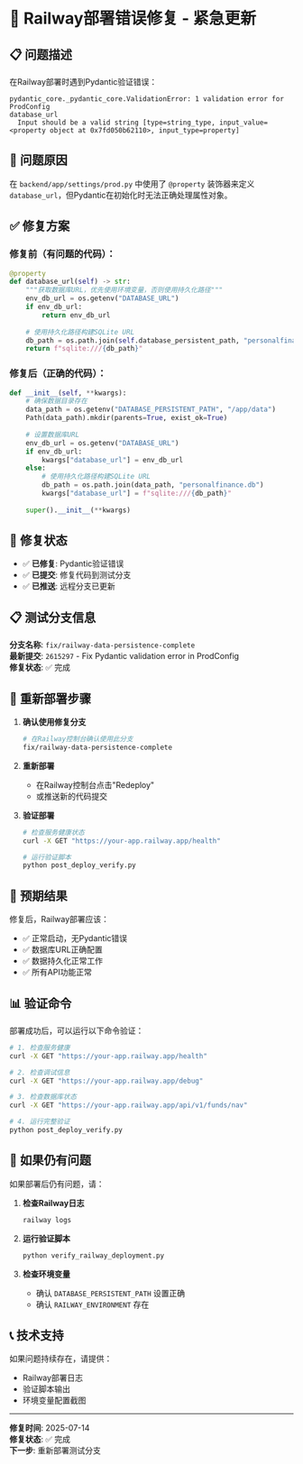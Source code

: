 # 🚨 Railway部署错误修复 - 紧急更新

## 📋 问题描述

在Railway部署时遇到Pydantic验证错误：
```
pydantic_core._pydantic_core.ValidationError: 1 validation error for ProdConfig
database_url
  Input should be a valid string [type=string_type, input_value=<property object at 0x7fd050b62110>, input_type=property]
```

## 🔧 问题原因

在 `backend/app/settings/prod.py` 中使用了 `@property` 装饰器来定义 `database_url`，但Pydantic在初始化时无法正确处理属性对象。

## ✅ 修复方案

### 修复前（有问题的代码）：
```python
@property
def database_url(self) -> str:
    """获取数据库URL，优先使用环境变量，否则使用持久化路径"""
    env_db_url = os.getenv("DATABASE_URL")
    if env_db_url:
        return env_db_url
    
    # 使用持久化路径构建SQLite URL
    db_path = os.path.join(self.database_persistent_path, "personalfinance.db")
    return f"sqlite:///{db_path}"
```

### 修复后（正确的代码）：
```python
def __init__(self, **kwargs):
    # 确保数据目录存在
    data_path = os.getenv("DATABASE_PERSISTENT_PATH", "/app/data")
    Path(data_path).mkdir(parents=True, exist_ok=True)
    
    # 设置数据库URL
    env_db_url = os.getenv("DATABASE_URL")
    if env_db_url:
        kwargs["database_url"] = env_db_url
    else:
        # 使用持久化路径构建SQLite URL
        db_path = os.path.join(data_path, "personalfinance.db")
        kwargs["database_url"] = f"sqlite:///{db_path}"
    
    super().__init__(**kwargs)
```

## 🚀 修复状态

- ✅ **已修复**: Pydantic验证错误
- ✅ **已提交**: 修复代码到测试分支
- ✅ **已推送**: 远程分支已更新

## 📋 测试分支信息

**分支名称**: `fix/railway-data-persistence-complete`  
**最新提交**: `2615297` - Fix Pydantic validation error in ProdConfig  
**修复状态**: ✅ 完成

## 🔄 重新部署步骤

1. **确认使用修复分支**
   ```bash
   # 在Railway控制台确认使用此分支
   fix/railway-data-persistence-complete
   ```

2. **重新部署**
   - 在Railway控制台点击"Redeploy"
   - 或推送新的代码提交

3. **验证部署**
   ```bash
   # 检查服务健康状态
   curl -X GET "https://your-app.railway.app/health"
   
   # 运行验证脚本
   python post_deploy_verify.py
   ```

## 🎯 预期结果

修复后，Railway部署应该：
- ✅ 正常启动，无Pydantic错误
- ✅ 数据库URL正确配置
- ✅ 数据持久化正常工作
- ✅ 所有API功能正常

## 📊 验证命令

部署成功后，可以运行以下命令验证：

```bash
# 1. 检查服务健康
curl -X GET "https://your-app.railway.app/health"

# 2. 检查调试信息
curl -X GET "https://your-app.railway.app/debug"

# 3. 检查数据库状态
curl -X GET "https://your-app.railway.app/api/v1/funds/nav"

# 4. 运行完整验证
python post_deploy_verify.py
```

## 🚨 如果仍有问题

如果部署后仍有问题，请：

1. **检查Railway日志**
   ```bash
   railway logs
   ```

2. **运行验证脚本**
   ```bash
   python verify_railway_deployment.py
   ```

3. **检查环境变量**
   - 确认 `DATABASE_PERSISTENT_PATH` 设置正确
   - 确认 `RAILWAY_ENVIRONMENT` 存在

## 📞 技术支持

如果问题持续存在，请提供：
- Railway部署日志
- 验证脚本输出
- 环境变量配置截图

---

**修复时间**: 2025-07-14  
**修复状态**: ✅ 完成  
**下一步**: 重新部署测试分支